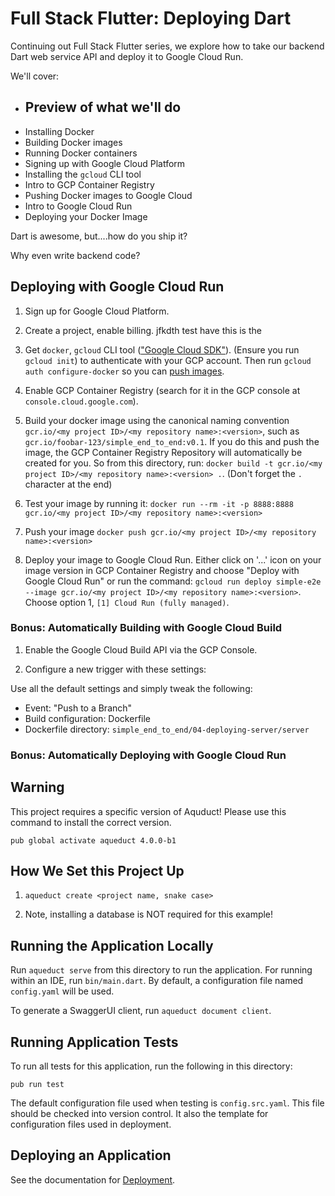 # Full Stack Flutter: Deploying Dart

Continuing out Full Stack Flutter series, we explore how to take our backend Dart web service API and deploy it to Google Cloud Run.

We'll cover:
- Preview of what we'll do
  - 
- Installing Docker
- Building Docker images
- Running Docker containers
- Signing up with Google Cloud Platform
- Installing the `gcloud` CLI tool
- Intro to GCP Container Registry
- Pushing Docker images to Google Cloud
- Intro to Google Cloud Run
- Deploying your Docker Image 

Dart is awesome, but....how do you ship it?

Why even write backend code?

## Deploying with Google Cloud Run

1. Sign up for Google Cloud Platform.

2. Create a project, enable billing. jfkdth test have this is the 

3. Get `docker`, `gcloud` CLI tool (["Google Cloud SDK"](https://cloud.google.com/sdk/docs/install)). (Ensure you run `gcloud init`) to authenticate with your GCP account. Then run `gcloud auth configure-docker` so you can [push images](https://cloud.google.com/container-registry/docs/pushing-and-pulling).

4. Enable GCP Container Registry (search for it in the GCP console at `console.cloud.google.com`).

5. Build your docker image using the canonical naming convention `gcr.io/<my project ID>/<my repository name>:<version>`, such as `gcr.io/foobar-123/simple_end_to_end:v0.1`. If you do this and push the image, the GCP Container Registry Repository will automatically be created for you. So from this directory, run: `docker build -t gcr.io/<my project ID>/<my repository name>:<version> .`. (Don't forget the `.` character at the end)
 
6. Test your image by running it: `docker run --rm -it -p 8888:8888 gcr.io/<my project ID>/<my repository name>:<version>`

7. Push your image `docker push gcr.io/<my project ID>/<my repository name>:<version>`

8. Deploy your image to Google Cloud Run. Either click on '...' icon on your image version in GCP Container Registry and choose "Deploy with Google Cloud Run" or run the command: `gcloud run deploy simple-e2e --image gcr.io/<my project ID>/<my repository name>:<version>`. Choose option 1, `[1] Cloud Run (fully managed)`.

### Bonus: Automatically Building with Google Cloud Build

1. Enable the Google Cloud Build API via the GCP Console.

2. Configure a new trigger with these settings:

Use all the default settings and simply tweak the following:

- Event: "Push to a Branch"
- Build configuration: Dockerfile
- Dockerfile directory: `simple_end_to_end/04-deploying-server/server`

### Bonus: Automatically Deploying with Google Cloud Run

## Warning

This project requires a specific version of Aquduct! Please use this command to install the correct version.

`pub global activate aqueduct 4.0.0-b1`

## How We Set this Project Up

1. `aqueduct create <project name, snake case>`

2. Note, installing a database is NOT required for this example!

## Running the Application Locally

Run `aqueduct serve` from this directory to run the application. For running within an IDE, run `bin/main.dart`. By default, a configuration file named `config.yaml` will be used.

To generate a SwaggerUI client, run `aqueduct document client`.

## Running Application Tests

To run all tests for this application, run the following in this directory:

```
pub run test
```

The default configuration file used when testing is `config.src.yaml`. This file should be checked into version control. It also the template for configuration files used in deployment.

## Deploying an Application

See the documentation for [Deployment](https://aqueduct.io/docs/deploy/).
